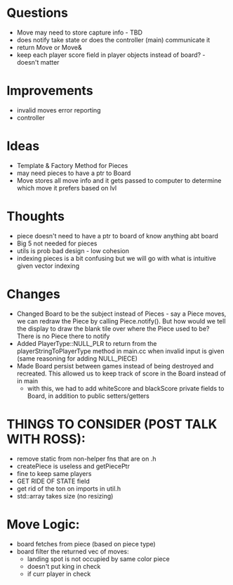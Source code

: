 # Questions
- Move may need to store capture info - TBD
- does notify take state or does the controller (main) communicate it
- return Move or Move&
- keep each player score field in player objects instead of board? - doesn't matter

# Improvements
- invalid moves error reporting
- controller



# Ideas
- Template & Factory Method for Pieces
- may need pieces to have a ptr to Board
- Move stores all move info and it gets passed to computer to determine which move 
it prefers based on lvl

# Thoughts
- piece doesn't need to have a ptr to board of know anything abt board
- Big 5 not needed for pieces
- utils is prob bad design - low cohesion
- indexing pieces is a bit confusing but we will go with what is intuitive given
vector indexing

# Changes
- Changed Board to be the subject instead of Pieces - say a Piece moves, we can redraw the Piece by calling Piece.notify(). But how would we tell the display to draw the blank tile over where the Piece used to be? There is no Piece there to notify
- Added PlayerType::NULL_PLR to return from the playerStringToPlayerType method in main.cc when invalid input is given (same reasoning for adding NULL_PIECE)
- Made Board persist between games instead of being destroyed and recreated. This allowed us to keep track of score in the Board instead of in main
    - with this, we had to add whiteScore and blackScore private fields to Board, in addition to public setters/getters

# THINGS TO CONSIDER (POST TALK WITH ROSS):
- remove static from non-helper fns that are on .h
- createPiece is useless and getPiecePtr
- fine to keep same players
- GET RIDE OF STATE field
- get rid of the ton on imports in util.h
- std::array takes size (no resizing)

# Move Logic:
- board fetches from piece (based on piece type)
- board filter the returned vec of moves:
    - landing spot is not occupied by same color piece
    - doesn't put king in check
    - if curr player in check
